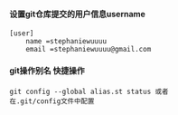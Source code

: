 
#### 设置git仓库提交的用户信息username
```
[user]
    name =stephaniewuuuu
    email =stephaniewuuuu@gmail.com 

```
#### git操作别名 快捷操作<br>
```
git config --global alias.st status 或者
在.git/config文件中配置
```
